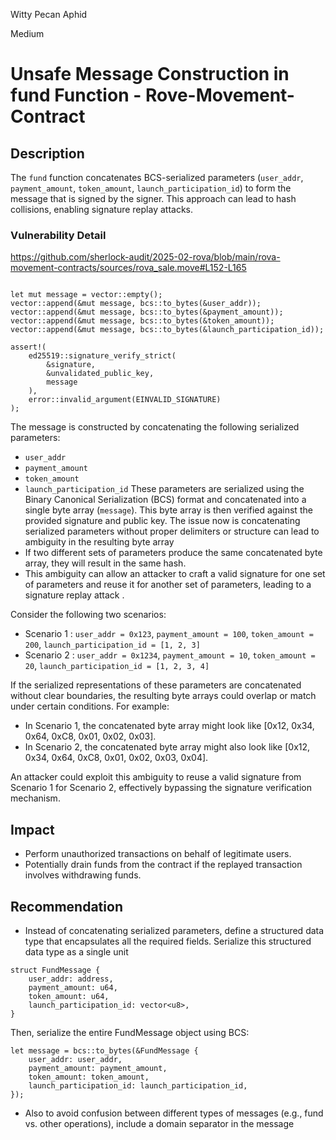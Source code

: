 Witty Pecan Aphid

Medium

# Unsafe Message Construction in fund Function - Rove-Movement-Contract

## Description
The `fund` function concatenates BCS-serialized parameters (`user_addr`, `payment_amount`, `token_amount`, `launch_participation_id`) to form the message that is signed by the signer. This approach can lead to hash collisions, enabling signature replay attacks.
### Vulnerability Detail 
https://github.com/sherlock-audit/2025-02-rova/blob/main/rova-movement-contracts/sources/rova_sale.move#L152-L165

```solidity

let mut message = vector::empty();
vector::append(&mut message, bcs::to_bytes(&user_addr));
vector::append(&mut message, bcs::to_bytes(&payment_amount));
vector::append(&mut message, bcs::to_bytes(&token_amount));
vector::append(&mut message, bcs::to_bytes(&launch_participation_id));

assert!(
    ed25519::signature_verify_strict(
        &signature,
        &unvalidated_public_key,
        message
    ),
    error::invalid_argument(EINVALID_SIGNATURE)
);
```
The message is constructed by concatenating the following serialized parameters:

- `user_addr`
- `payment_amount`
- `token_amount`
- `launch_participation_id`
These parameters are serialized using the Binary Canonical Serialization (BCS) format and concatenated into a single byte array (`message`). This byte array is then verified against the provided signature and public key.
The issue now is concatenating serialized parameters without proper delimiters or structure can lead to ambiguity in the resulting byte array
- If two different sets of parameters produce the same concatenated byte array, they will result in the same hash.
- This ambiguity can allow an attacker to craft a valid signature for one set of parameters and reuse it for another set of parameters, leading to a signature replay attack .

Consider the following two scenarios:

- Scenario 1 : `user_addr = 0x123`, `payment_amount = 100`, `token_amount = 200`, `launch_participation_id = [1, 2, 3]`
- Scenario 2 : `user_addr = 0x1234`, `payment_amount = 10`, `token_amount = 20`, `launch_participation_id = [1, 2, 3, 4]`

If the serialized representations of these parameters are concatenated without clear boundaries, the resulting byte arrays could overlap or match under certain conditions. For example:

- In Scenario 1, the concatenated byte array might look like [0x12, 0x34, 0x64, 0xC8, 0x01, 0x02, 0x03].
- In Scenario 2, the concatenated byte array might also look like [0x12, 0x34, 0x64, 0xC8, 0x01, 0x02, 0x03, 0x04].

An attacker could exploit this ambiguity to reuse a valid signature from Scenario 1 for Scenario 2, effectively bypassing the signature verification mechanism.

## Impact
- Perform unauthorized transactions on behalf of legitimate users.
- Potentially drain funds from the contract if the replayed transaction involves withdrawing funds.

## Recommendation
- Instead of concatenating serialized parameters, define a structured data type that encapsulates all the required fields. Serialize this structured data type as a single unit
```solidity 
struct FundMessage {
    user_addr: address,
    payment_amount: u64,
    token_amount: u64,
    launch_participation_id: vector<u8>,
}

```
Then, serialize the entire FundMessage object using BCS:
```solidity
let message = bcs::to_bytes(&FundMessage {
    user_addr: user_addr,
    payment_amount: payment_amount,
    token_amount: token_amount,
    launch_participation_id: launch_participation_id,
});

```
- Also to avoid confusion between different types of messages (e.g., fund vs. other operations), include a domain separator in the message